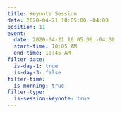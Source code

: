 ```yaml
---
title: Keynote Session
date: 2020-04-21 10:05:00 -04:00
position: 11
event:
  date: 2020-04-21 10:05:00 -04:00
  start-time: 10:05 AM
  end-time: 10:45 AM
filter-date:
  is-day-1: true
  is-day-3: false
filter-time:
  is-morning: true
filter-type:
  is-session-keynote: true
---
```


